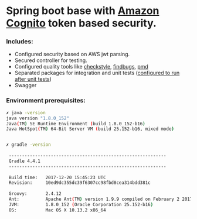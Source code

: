 # Spring boot base with [Amazon Cognito](https://aws.amazon.com/cognito/) token based security. 

### Includes:
* Configured security based on AWS jwt parsing.
* Secured controller for testing.
* Configured quality tools like [checkstyle](https://github.com/vlsidlyarevich/aws-jwt-spring-boot/blob/master/build-tools/quality/checkstyle/checkstyle.gradle), [findbugs](https://github.com/vlsidlyarevich/aws-jwt-spring-boot/blob/master/build-tools/quality/findbugs/findbugs.gradle), [pmd](https://github.com/vlsidlyarevich/aws-jwt-spring-boot/blob/master/build-tools/quality/pmd/pmd.gradle)
* Separated packages for integration and unit tests ([configured to run after unit tests](https://github.com/vlsidlyarevich/aws-jwt-spring-boot/blob/master/build.gradle#L46-L53)) 
* Swagger

### Environment prerequisites:

``` bash 
✗ java -version
java version "1.8.0_152"
Java(TM) SE Runtime Environment (build 1.8.0_152-b16)
Java HotSpot(TM) 64-Bit Server VM (build 25.152-b16, mixed mode)


✗ gradle -version
 
 ------------------------------------------------------------
 Gradle 4.4.1
 ------------------------------------------------------------
 
 Build time:   2017-12-20 15:45:23 UTC
 Revision:     10ed9dc355dc39f6307cc98fbd8cea314bdd381c
 
 Groovy:       2.4.12
 Ant:          Apache Ant(TM) version 1.9.9 compiled on February 2 2017
 JVM:          1.8.0_152 (Oracle Corporation 25.152-b16)
 OS:           Mac OS X 10.13.2 x86_64
```
